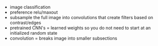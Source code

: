 - image classification
- preference relu/maxout
- subsample the full image into convolutions that create filters based on contrast/edges
- pretrained CNN's = learned weights so you do not need to start at an initialized random state
- convolution = breaks image into smaller subsections